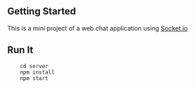 ## Getting Started

This is a mini project of a web chat application using [Socket.io](https://socket.io/)

## Run It
```
    cd server
    npm install
    npm start
```